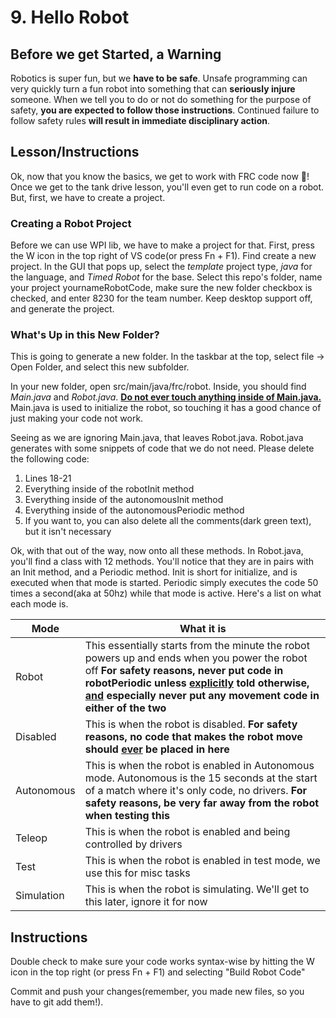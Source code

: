 # 9. Hello Robot

## Before we get Started, a Warning

Robotics is super fun, but we **have to be safe**. Unsafe programming can very quickly turn a fun robot into something that can **seriously injure** someone. When we tell you to do or not do something for the purpose of safety, **you are expected to follow those instructions**. Continued failure to follow safety rules **will result in immediate disciplinary action**.

## Lesson/Instructions

Ok, now that you know the basics, we get to work with FRC code now :confetti_ball:! Once we get to the tank drive lesson, you'll even get to run code on a robot. But, first, we have to create a project.

### Creating a Robot Project

Before we can use WPI lib, we have to make a project for that. First, press the W icon in the top right of VS code(or press Fn + F1). Find create a new project. In the GUI that pops up, select the *template* project type, *java* for the language, and *Timed Robot* for the base. Select this repo's folder, name your project yournameRobotCode, make sure the new folder checkbox is checked, and enter 8230 for the team number. Keep desktop support off, and generate the project. 


### What's Up in this New Folder?

This is going to generate a new folder. In the taskbar at the top, select file -> Open Folder, and select this new subfolder. 

In your new folder, open src/main/java/frc/robot. Inside, you should find *Main.java* and *Robot.java*. <u>**Do not ever touch anything inside of Main.java.**</u> Main.java is used to initialize the robot, so touching it has a good chance of just making your code not work. 

Seeing as we are ignoring Main.java, that leaves Robot.java. Robot.java generates with some snippets of code that we do not need. Please delete the following code:
1. Lines 18-21
2. Everything inside of the robotInit method
3. Everything inside of the autonomousInit method
4. Everything inside of the autonomousPeriodic method
5. If you want to, you can also delete all the comments(dark green text), but it isn't necessary

Ok, with that out of the way, now onto all these methods. In Robot.java, you'll find a class with 12 methods. You'll notice that they are in pairs with an Init method, and a Periodic method. Init is short for initialize, and is executed when that mode is started. Periodic simply executes the code 50 times a second(aka at 50hz) while that mode is active. Here's a list on what each mode is.

|Mode|What it is|
|---|---|
|Robot|This essentially starts from the minute the robot powers up and ends when you power the robot off **For safety reasons, never put code in robotPeriodic unless <u>explicitly</u> told otherwise, <u>and</u> especially never put any movement code in either of the two**|
|Disabled|This is when the robot is disabled. **For safety reasons, no code that makes the robot move should <u>ever</u> be placed in here**|
|Autonomous|This is when the robot is enabled in Autonomous mode. Autonomous is the 15 seconds at the start of a match where it's only code, no drivers. **For safety reasons, be very far away from the robot when testing this**|
|Teleop|This is when the robot is enabled and being controlled by drivers|
|Test|This is when the robot is enabled in test mode, we use this for misc tasks|
|Simulation|This is when the robot is simulating. We'll get to this later, ignore it for now|

## Instructions

Double check to make sure your code works syntax-wise by hitting the W icon in the top right (or press Fn + F1) and selecting "Build Robot Code"

Commit and push your changes(remember, you made new files, so you have to git add them!). 